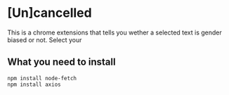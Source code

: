 # [Un]cancelled
This is a chrome extensions that tells you wether a selected text is gender biased or not. 
Select your 
## What you need to install

```
npm install node-fetch
npm install axios

```

